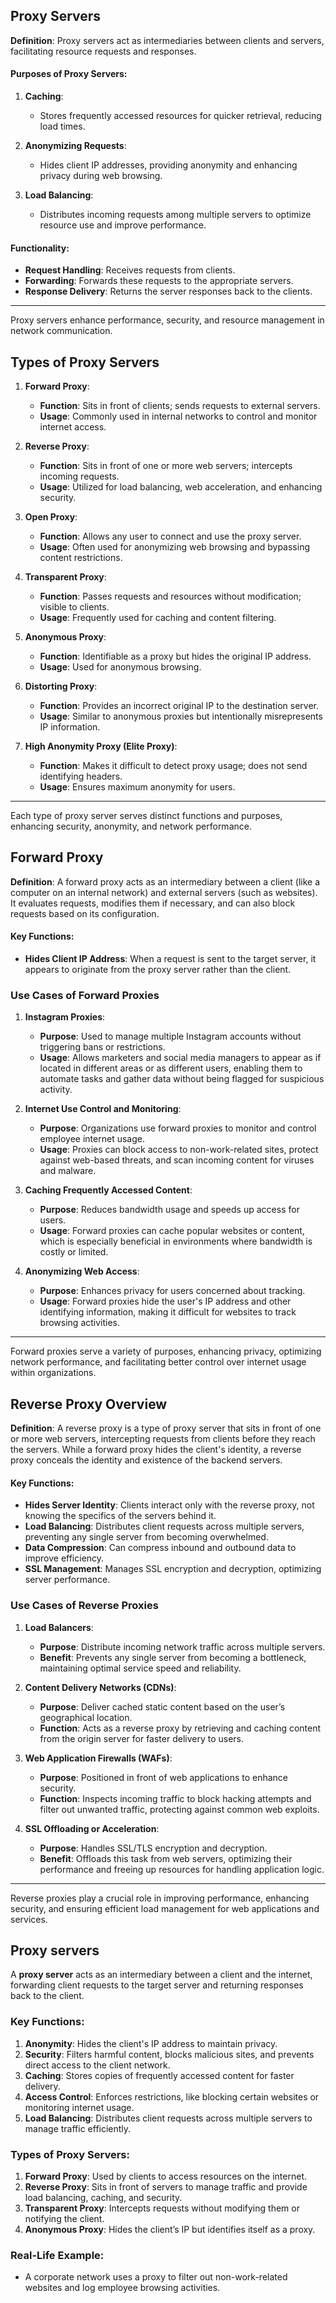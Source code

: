 

## Proxy Servers

**Definition**: Proxy servers act as intermediaries between clients and servers, facilitating resource requests and responses.

#### Purposes of Proxy Servers:

1. **Caching**:
   - Stores frequently accessed resources for quicker retrieval, reducing load times.

2. **Anonymizing Requests**:
   - Hides client IP addresses, providing anonymity and enhancing privacy during web browsing.

3. **Load Balancing**:
   - Distributes incoming requests among multiple servers to optimize resource use and improve performance.

#### Functionality:
- **Request Handling**: Receives requests from clients.
- **Forwarding**: Forwards these requests to the appropriate servers.
- **Response Delivery**: Returns the server responses back to the clients. 

---

Proxy servers enhance performance, security, and resource management in network communication.


## Types of Proxy Servers

1. **Forward Proxy**:
   - **Function**: Sits in front of clients; sends requests to external servers.
   - **Usage**: Commonly used in internal networks to control and monitor internet access.

2. **Reverse Proxy**:
   - **Function**: Sits in front of one or more web servers; intercepts incoming requests.
   - **Usage**: Utilized for load balancing, web acceleration, and enhancing security.

3. **Open Proxy**:
   - **Function**: Allows any user to connect and use the proxy server.
   - **Usage**: Often used for anonymizing web browsing and bypassing content restrictions.

4. **Transparent Proxy**:
   - **Function**: Passes requests and resources without modification; visible to clients.
   - **Usage**: Frequently used for caching and content filtering.

5. **Anonymous Proxy**:
   - **Function**: Identifiable as a proxy but hides the original IP address.
   - **Usage**: Used for anonymous browsing.

6. **Distorting Proxy**:
   - **Function**: Provides an incorrect original IP to the destination server.
   - **Usage**: Similar to anonymous proxies but intentionally misrepresents IP information.

7. **High Anonymity Proxy (Elite Proxy)**:
   - **Function**: Makes it difficult to detect proxy usage; does not send identifying headers.
   - **Usage**: Ensures maximum anonymity for users.

---

Each type of proxy server serves distinct functions and purposes, enhancing security, anonymity, and network performance.




## Forward Proxy 

**Definition**: A forward proxy acts as an intermediary between a client (like a computer on an internal network) and external servers (such as websites). It evaluates requests, modifies them if necessary, and can also block requests based on its configuration.

#### Key Functions:
- **Hides Client IP Address**: When a request is sent to the target server, it appears to originate from the proxy server rather than the client.

### Use Cases of Forward Proxies

1. **Instagram Proxies**:
   - **Purpose**: Used to manage multiple Instagram accounts without triggering bans or restrictions.
   - **Usage**: Allows marketers and social media managers to appear as if located in different areas or as different users, enabling them to automate tasks and gather data without being flagged for suspicious activity.

2. **Internet Use Control and Monitoring**:
   - **Purpose**: Organizations use forward proxies to monitor and control employee internet usage.
   - **Usage**: Proxies can block access to non-work-related sites, protect against web-based threats, and scan incoming content for viruses and malware.

3. **Caching Frequently Accessed Content**:
   - **Purpose**: Reduces bandwidth usage and speeds up access for users.
   - **Usage**: Forward proxies can cache popular websites or content, which is especially beneficial in environments where bandwidth is costly or limited.

4. **Anonymizing Web Access**:
   - **Purpose**: Enhances privacy for users concerned about tracking.
   - **Usage**: Forward proxies hide the user's IP address and other identifying information, making it difficult for websites to track browsing activities.

---

Forward proxies serve a variety of purposes, enhancing privacy, optimizing network performance, and facilitating better control over internet usage within organizations.



## Reverse Proxy Overview

**Definition**: A reverse proxy is a type of proxy server that sits in front of one or more web servers, intercepting requests from clients before they reach the servers. While a forward proxy hides the client's identity, a reverse proxy conceals the identity and existence of the backend servers.

#### Key Functions:
- **Hides Server Identity**: Clients interact only with the reverse proxy, not knowing the specifics of the servers behind it.
- **Load Balancing**: Distributes client requests across multiple servers, preventing any single server from becoming overwhelmed.
- **Data Compression**: Can compress inbound and outbound data to improve efficiency.
- **SSL Management**: Manages SSL encryption and decryption, optimizing server performance.

### Use Cases of Reverse Proxies

1. **Load Balancers**:
   - **Purpose**: Distribute incoming network traffic across multiple servers.
   - **Benefit**: Prevents any single server from becoming a bottleneck, maintaining optimal service speed and reliability.

2. **Content Delivery Networks (CDNs)**:
   - **Purpose**: Deliver cached static content based on the user’s geographical location.
   - **Function**: Acts as a reverse proxy by retrieving and caching content from the origin server for faster delivery to users.

3. **Web Application Firewalls (WAFs)**:
   - **Purpose**: Positioned in front of web applications to enhance security.
   - **Function**: Inspects incoming traffic to block hacking attempts and filter out unwanted traffic, protecting against common web exploits.

4. **SSL Offloading or Acceleration**:
   - **Purpose**: Handles SSL/TLS encryption and decryption.
   - **Benefit**: Offloads this task from web servers, optimizing their performance and freeing up resources for handling application logic.

---

Reverse proxies play a crucial role in improving performance, enhancing security, and ensuring efficient load management for web applications and services.






## Proxy servers

A **proxy server** acts as an intermediary between a client and the internet, forwarding client requests to the target server and returning responses back to the client.

### **Key Functions:**

1. **Anonymity**: Hides the client's IP address to maintain privacy.
2. **Security**: Filters harmful content, blocks malicious sites, and prevents direct access to the client network.
3. **Caching**: Stores copies of frequently accessed content for faster delivery.
4. **Access Control**: Enforces restrictions, like blocking certain websites or monitoring internet usage.
5. **Load Balancing**: Distributes client requests across multiple servers to manage traffic efficiently.

### **Types of Proxy Servers**:

1. **Forward Proxy**: Used by clients to access resources on the internet.
2. **Reverse Proxy**: Sits in front of servers to manage traffic and provide load balancing, caching, and security.
3. **Transparent Proxy**: Intercepts requests without modifying them or notifying the client.
4. **Anonymous Proxy**: Hides the client’s IP but identifies itself as a proxy.

### **Real-Life Example**:

- A corporate network uses a proxy to filter out non-work-related websites and log employee browsing activities.

